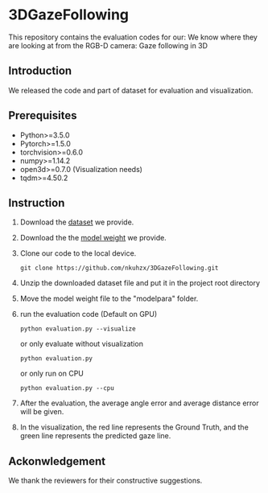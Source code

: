 # 3DGazeFollowing
This repository contains the evaluation codes for our: We know where they are looking at from the RGB-D camera: Gaze following in 3D

## Introduction
We released the code and part of dataset for evaluation and visualization.

## Prerequisites
- Python>=3.5.0
- Pytorch>=1.5.0
- torchvision>=0.6.0
- numpy>=1.14.2
- open3d>=0.7.0 (Visualization needs)
- tqdm>=4.50.2

## Instruction

1. Download the [dataset](https://drive.google.com/file/d/1jLhCFgRA6GJqS7-HSHqgdGN6UYiJQcOO/view?usp=sharing) we provide.
2. Download the the [model weight](https://drive.google.com/file/d/1hQpLMxndLEb2RhLpK9Ahn0NMdmQJ-4Cn/view?usp=sharing) we provide.
3. Clone our code to the local device.

    ```
    git clone https://github.com/nkuhzx/3DGazeFollowing.git
    ```
4. Unzip the downloaded dataset file and put it in the project root directory
5. Move the model weight file to the "modelpara" folder.
6. run the evaluation code (Default on GPU)

    ```
    python evaluation.py --visualize
    ```
   
   or only evaluate without visualization
   
    ```
    python evaluation.py 
    ```  
   
   or only run on CPU

    ```
    python evaluation.py --cpu
    ```     

7. After the evaluation, the average angle error and average distance error will be given.

8. In the visualization, the red line represents the Ground Truth, and the green line represents the predicted gaze line.

## Ackonwledgement

We thank the reviewers for their constructive suggestions.


